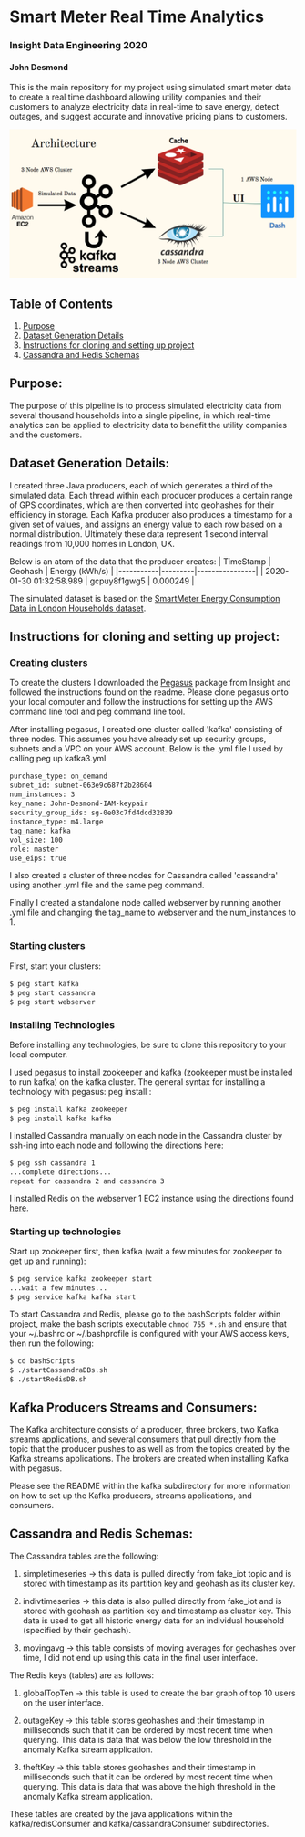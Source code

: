 # Smart Meter Real Time Analytics
### Insight Data Engineering 2020
#### John Desmond

This is the main repository for my project using simulated smart meter data to create a real time dashboard allowing utility companies and their customers to analyze electricity data in real-time to save energy, detect outages, and suggest accurate and innovative pricing plans to customers.


![Pipeline Architecture](pictures/pipelineArchitecture.png)

## Table of Contents

1. [Purpose](https://github.com/yohn-dezmon/realtime-smart-meter-dashboard#purpose)
2. [Dataset Generation Details](https://github.com/yohn-dezmon/realtime-smart-meter-dashboard#dataset-details)
3. [Instructions for cloning and setting up project](https://github.com/yohn-dezmon/instructions-for-cloning-and-setting-up-project)
4. [Cassandra and Redis Schemas](https://github.com/yohn-dezmon/realtime-smart-meter-dashboard#cassandra-and-redis-schemas)


## Purpose:  
The purpose of this pipeline is to process simulated electricity data from several thousand households into a single pipeline, in which real-time analytics can be applied to electricity data to benefit the utility companies and the customers.

## Dataset Generation Details:

I created three Java producers, each of which generates a third of the simulated data. Each thread within each producer produces a certain range of GPS coordinates, which are then converted into geohashes for their efficiency in storage. Each Kafka producer also produces a timestamp for a given set of values, and assigns an energy value to each row based on a normal distribution. Ultimately these data represent 1 second interval readings from 10,000 homes in London, UK.  

Below is an atom of the data that the producer creates:
| TimeStamp | Geohash | Energy (kWh/s) |
|-----------|---------|----------------|
| 2020-01-30 01:32:58.989 | gcpuy8f1gwg5 | 0.000249 |


The simulated dataset is based on the [SmartMeter Energy Consumption Data in London Households dataset](https://data.london.gov.uk/dataset/smartmeter-energy-use-data-in-london-households).


## Instructions for cloning and setting up project:

### Creating clusters

To create the clusters I downloaded the [Pegasus](https://github.com/InsightDataScience/pegasus) package from Insight and followed the instructions found on the readme. Please clone pegasus onto your local computer and follow the instructions for setting up the AWS command line tool and peg command line tool.

After installing pegasus, I created one cluster called 'kafka' consisting of three nodes. This assumes you have already set up security groups, subnets and a VPC on your AWS account.
Below is the .yml file I used by calling peg up kafka3.yml


```
purchase_type: on_demand
subnet_id: subnet-063e9c687f2b28604
num_instances: 3
key_name: John-Desmond-IAM-keypair
security_group_ids: sg-0e03c7fd4dcd32839
instance_type: m4.large
tag_name: kafka
vol_size: 100
role: master
use_eips: true
```
I also created a cluster of three nodes for Cassandra called 'cassandra' using another .yml file and the same peg command.

Finally I created a standalone node called webserver by running another .yml file and changing the tag_name to webserver and the num_instances to 1.

### Starting clusters

First, start your clusters:
```
$ peg start kafka
$ peg start cassandra
$ peg start webserver
```


### Installing Technologies

Before installing any technologies, be sure to clone this repository to your local computer.

I used pegasus to install zookeeper and kafka (zookeeper must be installed to run kafka) on the kafka cluster.
The general syntax for installing a technology with pegasus: peg install <cluster-name> <technology>
:
```
$ peg install kafka zookeeper
$ peg install kafka kafka
```

I installed Cassandra manually on each node in the Cassandra cluster by ssh-ing into each node and following the directions [here](https://maelfabien.github.io/bigdata/EC2_Cassandra/#install-cassandra):

```
$ peg ssh cassandra 1
...complete directions...
repeat for cassandra 2 and cassandra 3
```

I installed Redis on the webserver 1 EC2 instance using the directions found [here](https://maelfabien.github.io/bigdata/EC2_Cassandra/#install-cassandra).

### Starting up technologies


Start up zookeeper first, then kafka (wait a few minutes for zookeeper
to get up and running):
```
$ peg service kafka zookeeper start
...wait a few minutes...
$ peg service kafka kafka start

```

To start Cassandra and Redis, please go to the bashScripts folder within project, make the bash scripts executable ```chmod 755 *.sh``` and ensure that your ~/.bashrc or ~/.bashprofile is configured with your AWS access keys, then run the following:

```
$ cd bashScripts
$ ./startCassandraDBs.sh
$ ./startRedisDB.sh
```


## Kafka Producers Streams and Consumers:

The Kafka architecture consists of a producer, three brokers, two Kafka streams applications, and several consumers that pull directly from the topic that the producer pushes to as well as from the topics created by the Kafka streams applications. The brokers are created when installing Kafka with pegasus.

Please see the README within the kafka subdirectory for more information on how to set up
the Kafka producers, streams applications, and consumers.

## Cassandra and Redis Schemas:

The Cassandra tables are the following:

1. simpletimeseries -> this data is pulled directly from fake_iot topic and is stored with timestamp as its partition key and geohash as its cluster key.

2. indivtimeseries -> this data is also pulled directly from fake_iot and is stored with geohash as partition key and timestamp as cluster key. This data is used to get all historic energy data for an individual household (specified by their geohash).

3. movingavg -> this table consists of moving averages for geohashes over time, I did not end up using this data in the final user interface.

The Redis keys (tables) are as follows:

1. globalTopTen -> this table is used to create the bar graph of top 10 users on the user interface.

2. outageKey -> this table stores geohashes and their timestamp in milliseconds such that it can be ordered by most recent time when querying. This data is data that was below the low threshold in the anomaly Kafka stream application.

3. theftKey -> this table stores geohashes and their timestamp in milliseconds such that it can be ordered by most recent time when querying. This data is data that was above the high threshold in the anomaly Kafka stream application.

These tables are created by the java applications within the kafka/redisConsumer and kafka/cassandraConsumer subdirectories.
